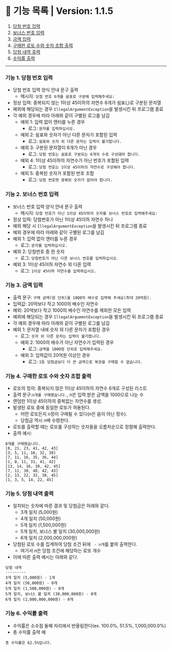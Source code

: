 # 📃 기능 목록 | Version: 1.1.5

1. [당첨 번호 입력](#기능-1-당첨-번호-입력)
2. [보너스 번호 입력](#기능-2-보너스-번호-입력)
3. [금액 입력](#기능-3-금액-입력)
4. [구매한 로또 수와 숫자 조합 출력](#기능-4-구매한-로또-수와-숫자-조합-출력)
5. [당첨 내역 출력](#기능-5-당첨-내역-출력)
6. [수익률 출력](#기능-6-수익률-출력)

___

### 기능 1. 당첨 번호 입력
- 당첨 번호 입력 양식 안내 문구 출력
  - 메시지: `당첨 번호 6개를 쉼표로 구분해 입력해주세요: `
- 정상 입력: 중복되지 않는 1이상 45이하의 자연수 6개가 쉼표(,)로 구분된 문자열
- 예외에 해당되는 경우 `IllegalArgumentException`을 발생시킨 뒤 프로그램 종료
- 각 예외 경우에 따라 아래와 같이 구별된 로그를 남김
  - 예외 1: 입력 없이 엔터를 누른 경우
    * 로그: `문자를 입력하십시오.`
  - 예외 2: 쉼표와 숫자가 아닌 다른 문자가 포함된 입력
    * 로그: `쉼표와 숫자 외 다른 문자는 입력이 불가합니다.`
  - 예외 3: 구분된 문자열이 6개가 아닌 경우
    * 로그: `당첨 번호는 쉼표로 구분되는 6개의 수로 구성돼야 합니다.`
  - 예외 4: 1이상 45이하의 자연수가 아닌 번호가 포함된 입력
    * 로그: `당첨 번호는 1이상 45이하의 자연수로 구성해야 합니다.`
  - 예외 5: 중복된 숫자가 포함된 번호 조합
    * 로그: `당첨 번호엔 중복된 숫자가 없어야 합니다.`

### 기능 2. 보너스 번호 입력
- 보너스 번호 입력 양식 안내 문구 출력
  - 메시지: `당첨 번호가 아닌 1이상 45이하의 숫자를 보너스 번호로 입력해주세요: `
- 정상 입력: 당첨번호가 아닌 1이상 45이하 자연수 하나
- 예외 해당 시 `IllegalArgumentException`을 발생시킨 뒤 프로그램 종료
-  예외 경우에 따라 아래와 같이 구별된 로그를 남김
- 예외 1: 입력 없이 엔터를 누른 경우
  * 로그: `문자를 입력하십시오.`
- 예외 2: 당첨번호 중 한 숫자
  * 로그: `당첨번호가 아닌 다른 보너스 번호를 입력하십시오.`
- 예외 3: 1이상 45이하 자연수 외 다른 입력
  * 로그: `1이상 45이하 자연수를 입력하십시오.`

### 기능 3. 금액 입력
- 출력 문구: `구매 금액(원 단위)을 1000의 배수로 입력해 주세요(최대 20억원).`
- 입력값: 20억보다 작고 1000의 배수인 자연수
- 예외: 20억보다 작고 1000의 배수인 자연수를 제외한 모든 입력
- 예외에 해당되는 경우 `IllegalArgumentException`을 발생시킨 뒤 프로그램 종료
- 각 예외 경우에 따라 아래와 같이 구별된 로그를 남김
- 예외 1: 문자열 내에 숫자 외 다른 문자가 포함된 경우
    * 로그: `숫자 외 다른 문자는 입력이 불가합니다.`
  - 예외 2: 1000의 배수가 아닌 자연수가 입력된 경우
    * 로그: `금액을 1000원 단위로 입력해주세요.`
  - 예외 3: 입력값이 20억원 이상인 경우
    * 로그: `1등 당첨금보다 더 큰 금액으로 복권을 구매할 수 없습니다.`

### 기능 4. 구매한 로또 수와 숫자 조합 출력
- 로또의 정의: 중복되지 않은 1이상 45이하의 자연수 6개로 구성된 리스트
- 출력 문구:`n개를 구매했습니다.`, *n*은 입력 받은 금액을 1000으로 나눈 수
- 랜덤한 1이상 45이하의 중복없는 자연수를 생성.
- 발생된 로또 중에 동일한 로또가 허용된다.
  * 어떤 로또든지 *n*장이 구매될 수 있다(*n*은 음이 아닌 정수).
  * 당첨금 역시 *n*배 수령한다.
- 로또를 출력할 때는 로또를 구성하는 숫자들을 오름차순으로 정렬해 출력한다.
- 출력 예시:
```
8개를 구매했습니다.
[8, 21, 23, 41, 42, 43] 
[3, 5, 11, 16, 32, 38] 
[7, 11, 16, 35, 36, 44] 
[1, 8, 11, 31, 41, 42] 
[13, 14, 16, 38, 42, 45] 
[7, 11, 30, 40, 42, 43] 
[2, 13, 22, 32, 38, 45] 
[1, 3, 5, 14, 22, 45]
```
### 기능 5. 당첨 내역 출력
- 일치되는 숫자에 따른 결과 및 당첨금은 아래와 같다.
  * 3개 일치 (5,000원)
  * 4개 일치 (50,000원)
  * 5개 일치 (1,500,000원)
  * 5개 일치, 보너스 볼 일치 (30,000,000원)
  * 6개 일치 (2,000,000,000원)
- 당첨된 로또 수를 집계하여 당첨 조건 뒤에 ` - n개`를 붙여 출력한다.
  * 여기서 *n*은 당첨 조건에 해당하는 로또 개수
- 이에 따른 출력 예시는 아래와 같다.
```
당첨 내역
---------
3개 일치 (5,000원) - 1개
4개 일치 (50,000원) - 0개
5개 일치 (1,500,000원) - 0개
5개 일치, 보너스 볼 일치 (30,000,000원) - 0개
6개 일치 (2,000,000,000원) - 0개
```

### 기능 6. 수익률 출력
- 수익률은 소수점 둘째 자리에서 반올림한다(ex. 100.0%, 51.5%, 1,000,000.0%)
- 총 수익률 출력 예
```
총 수익률은 62.5%입니다.
```